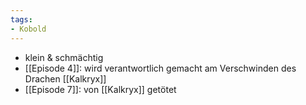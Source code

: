 ```yaml
---
tags:
- Kobold
---
```


- klein & schmächtig
- [[Episode 4]]: wird verantwortlich gemacht am Verschwinden des Drachen [[Kalkryx]] 
- [[Episode 7]]: von [[Kalkryx]] getötet
